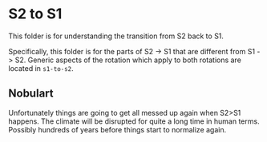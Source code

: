 # S2 to S1

This folder is for understanding the transition from S2 back to S1.

Specifically, this folder is for the parts of S2 -> S1 that are different from S1 -> S2. Generic aspects of the rotation which apply to both rotations are located in `s1-to-s2`.

## Nobulart

Unfortunately things are going to get all messed up again when S2>S1 happens. The climate will be disrupted for quite a long time in human terms. Possibly hundreds of years before things start to normalize again.